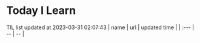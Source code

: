 # Today I Learn 
TIL list updated at 2023-03-31 02:07:43
| name | url | updated time |
| :--- | -- | -- |
